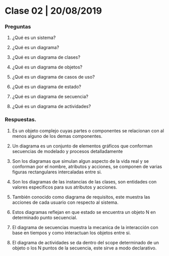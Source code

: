 # Clase 02 \| 20/08/2019

### Preguntas

1. ¿Qué es un sistema?

2. ¿Qué es un diagrama?

3. ¿Qué es un diagrama de clases?

4. ¿Qué es un diagrama de objetos?

5. ¿Qué es un diagrama de casos de uso?

6. ¿Qué es un diagrama de estado?

7. ¿Qué es un diagrama de secuencia?

8. ¿Qué es un diagrama de actividades?

### Respuestas.

1. Es un objeto complejo cuyas partes o componentes se relacionan con al menos alguno de los demas componentes.

2. Un diagrama es un conjunto de elementos gráficos que conforman secuencias de modelado y procesos detalladamente

3. Son los diagramas que simulan algun aspecto de la vida real y se conforman por el nombre, atributos y acciones, se componen de varias figuras rectangulares intercaladas entre si.

4. Son los diagramas de las instancias de las clases, son entidades con valores especificos para sus atributos y acciones.

5. También conocido como diagrama de requisitos, este muestra las acciones de cada usuario con respecto al sistema.

6. Estos diagramas reflejan en que estado se encuentra un objeto N en determinado punto secuencial.

7. El diagrama de secuencias muestra la mecanica de la interacción con base en tiempos y como interactuan los objetos entre si.

8. El diagrama de actividades se da dentro del scope determinado de un objeto o los N puntos de la secuencia, este sirve a modo declarativo.
